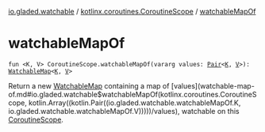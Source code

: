 [io.gladed.watchable](../index.md) / [kotlinx.coroutines.CoroutineScope](index.md) / [watchableMapOf](./watchable-map-of.md)

# watchableMapOf

`fun <K, V> CoroutineScope.watchableMapOf(vararg values: `[`Pair`](https://kotlinlang.org/api/latest/jvm/stdlib/kotlin/-pair/index.html)`<`[`K`](watchable-map-of.md#K)`, `[`V`](watchable-map-of.md#V)`>): `[`WatchableMap`](../-watchable-map/index.md)`<`[`K`](watchable-map-of.md#K)`, `[`V`](watchable-map-of.md#V)`>`

Return a new [WatchableMap](../-watchable-map/index.md) containing a map of [values](watchable-map-of.md#io.gladed.watchable$watchableMapOf(kotlinx.coroutines.CoroutineScope, kotlin.Array((kotlin.Pair((io.gladed.watchable.watchableMapOf.K, io.gladed.watchable.watchableMapOf.V)))))/values), watchable on this [CoroutineScope](#).

